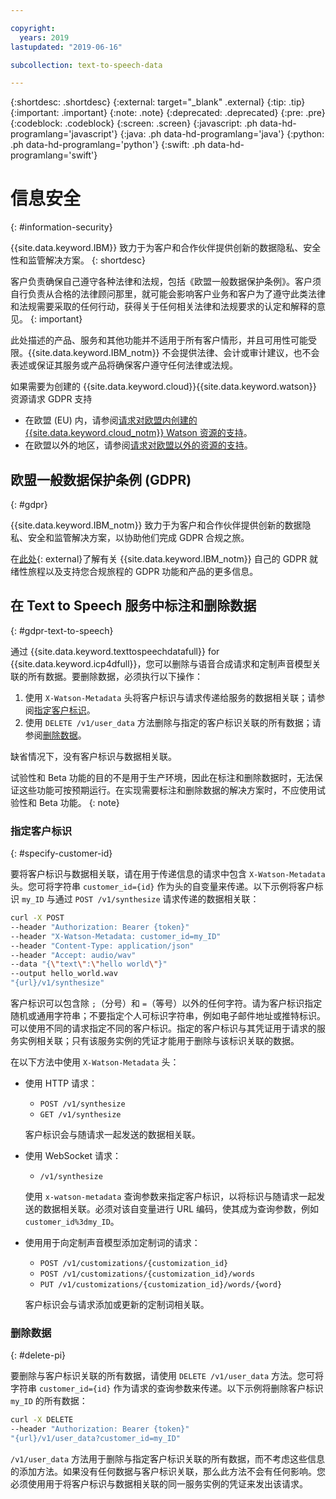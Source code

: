 ```yaml
---

copyright:
  years: 2019
lastupdated: "2019-06-16"

subcollection: text-to-speech-data

---
```


{:shortdesc: .shortdesc}
{:external: target="_blank" .external}
{:tip: .tip}
{:important: .important}
{:note: .note}
{:deprecated: .deprecated}
{:pre: .pre}
{:codeblock: .codeblock}
{:screen: .screen}
{:javascript: .ph data-hd-programlang='javascript'}
{:java: .ph data-hd-programlang='java'}
{:python: .ph data-hd-programlang='python'}
{:swift: .ph data-hd-programlang='swift'}

# 信息安全
{: #information-security}

{{site.data.keyword.IBM}} 致力于为客户和合作伙伴提供创新的数据隐私、安全性和监管解决方案。
{: shortdesc}

客户负责确保自己遵守各种法律和法规，包括《欧盟一般数据保护条例》。客户须自行负责从合格的法律顾问那里，就可能会影响客户业务和客户为了遵守此类法律和法规需要采取的任何行动，获得关于任何相关法律和法规要求的认定和解释的意见。
{: important}

此处描述的产品、服务和其他功能并不适用于所有客户情形，并且可用性可能受限。{{site.data.keyword.IBM_notm}} 不会提供法律、会计或审计建议，也不会表述或保证其服务或产品将确保客户遵守任何法律或法规。

如果需要为创建的 {{site.data.keyword.cloud}}{{site.data.keyword.watson}} 资源请求 GDPR 支持

-   在欧盟 (EU) 内，请参阅[请求对欧盟内创建的 {{site.data.keyword.cloud_notm}} Watson 资源的支持](/docs/services/watson?topic=watson-gdpr-sar#request-EU)。
-   在欧盟以外的地区，请参阅[请求对欧盟以外的资源的支持](/docs/services/watson?topic=watson-gdpr-sar#request-non-EU)。

## 欧盟一般数据保护条例 (GDPR)
{: #gdpr}

{{site.data.keyword.IBM_notm}} 致力于为客户和合作伙伴提供创新的数据隐私、安全和监管解决方案，以协助他们完成 GDPR 合规之旅。

在[此处](http://www.ibm.com/gdpr){: external}了解有关 {{site.data.keyword.IBM_notm}} 自己的 GDPR 就绪性旅程以及支持您合规旅程的 GDPR 功能和产品的更多信息。

## 在 Text to Speech 服务中标注和删除数据
{: #gdpr-text-to-speech}

通过 {{site.data.keyword.texttospeechdatafull}} for {{site.data.keyword.icp4dfull}}，您可以删除与语音合成请求和定制声音模型关联的所有数据。要删除数据，必须执行以下操作：

1.  使用 `X-Watson-Metadata` 头将客户标识与请求传递给服务的数据相关联；请参阅[指定客户标识](#specify-customer-id)。
1.  使用 `DELETE /v1/user_data` 方法删除与指定的客户标识关联的所有数据；请参阅[删除数据](#delete-pi)。

缺省情况下，没有客户标识与数据相关联。

试验性和 Beta 功能的目的不是用于生产环境，因此在标注和删除数据时，无法保证这些功能可按预期运行。在实现需要标注和删除数据的解决方案时，不应使用试验性和 Beta 功能。
{: note}

### 指定客户标识
{: #specify-customer-id}

要将客户标识与数据相关联，请在用于传递信息的请求中包含 `X-Watson-Metadata` 头。您可将字符串 `customer_id={id}` 作为头的自变量来传递。以下示例将客户标识 `my_ID` 与通过 `POST /v1/synthesize` 请求传递的数据相关联：

```bash
curl -X POST
--header "Authorization: Bearer {token}"
--header "X-Watson-Metadata: customer_id=my_ID"
--header "Content-Type: application/json"
--header "Accept: audio/wav"
--data "{\"text\":\"hello world\"}"
--output hello_world.wav
"{url}/v1/synthesize"
```

客户标识可以包含除 `;`（分号）和 `=`（等号）以外的任何字符。请为客户标识指定随机或通用字符串；不要指定个人可标识字符串，例如电子邮件地址或推特标识。可以使用不同的请求指定不同的客户标识。指定的客户标识与其凭证用于请求的服务实例相关联；只有该服务实例的凭证才能用于删除与该标识关联的数据。

在以下方法中使用 `X-Watson-Metadata` 头：

-   使用 HTTP 请求：
    -   `POST /v1/synthesize`
    -   `GET /v1/synthesize`

    客户标识会与随请求一起发送的数据相关联。

-   使用 WebSocket 请求：
    -   `/v1/synthesize`

    使用 `x-watson-metadata` 查询参数来指定客户标识，以将标识与随请求一起发送的数据相关联。必须对该自变量进行 URL 编码，使其成为查询参数，例如 `customer_id%3dmy_ID`。

-   使用用于向定制声音模型添加定制词的请求：
    -   `POST /v1/customizations/{customization_id}`
    -   `POST /v1/customizations/{customization_id}/words`
    -   `PUT /v1/customizations/{customization_id}/words/{word}`

    客户标识会与请求添加或更新的定制词相关联。

### 删除数据
{: #delete-pi}

要删除与客户标识关联的所有数据，请使用 `DELETE /v1/user_data` 方法。您可将字符串 `customer_id={id}` 作为请求的查询参数来传递。以下示例将删除客户标识 `my_ID` 的所有数据：

```bash
curl -X DELETE
--header "Authorization: Bearer {token}"
"{url}/v1/user_data?customer_id=my_ID"
```

`/v1/user_data` 方法用于删除与指定客户标识关联的所有数据，而不考虑这些信息的添加方法。如果没有任何数据与客户标识关联，那么此方法不会有任何影响。您必须使用用于将客户标识与数据相关联的同一服务实例的凭证来发出该请求。
